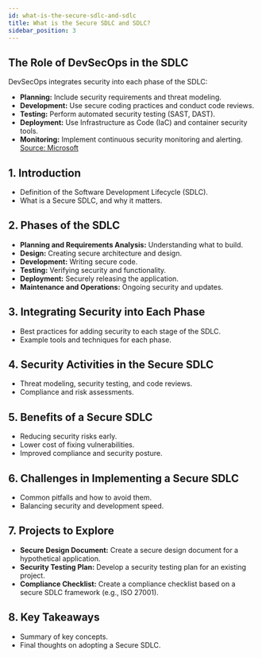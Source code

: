 ```yaml
---
id: what-is-the-secure-sdlc-and-sdlc
title: What is the Secure SDLC and SDLC?
sidebar_position: 3
---
```


## The Role of DevSecOps in the SDLC

DevSecOps integrates security into each phase of the SDLC:

- **Planning:** Include security requirements and threat modeling.
- **Development:** Use secure coding practices and conduct code reviews.
- **Testing:** Perform automated security testing (SAST, DAST).
- **Deployment:** Use Infrastructure as Code (IaC) and container security tools.
- **Monitoring:** Implement continuous security monitoring and alerting. [Source: Microsoft](https://docs.microsoft.com/en-us/azure/security/development/devsecops-security-automation)

## 1. Introduction

- Definition of the Software Development Lifecycle (SDLC).
- What is a Secure SDLC, and why it matters.

## 2. Phases of the SDLC

- **Planning and Requirements Analysis:** Understanding what to build.
- **Design:** Creating secure architecture and design.
- **Development:** Writing secure code.
- **Testing:** Verifying security and functionality.
- **Deployment:** Securely releasing the application.
- **Maintenance and Operations:** Ongoing security and updates.

## 3. Integrating Security into Each Phase

- Best practices for adding security to each stage of the SDLC.
- Example tools and techniques for each phase.

## 4. Security Activities in the Secure SDLC

- Threat modeling, security testing, and code reviews.
- Compliance and risk assessments.

## 5. Benefits of a Secure SDLC

- Reducing security risks early.
- Lower cost of fixing vulnerabilities.
- Improved compliance and security posture.

## 6. Challenges in Implementing a Secure SDLC

- Common pitfalls and how to avoid them.
- Balancing security and development speed.

## 7. Projects to Explore

- **Secure Design Document:** Create a secure design document for a hypothetical application.
- **Security Testing Plan:** Develop a security testing plan for an existing project.
- **Compliance Checklist:** Create a compliance checklist based on a secure SDLC framework (e.g., ISO 27001).

## 8. Key Takeaways

- Summary of key concepts.
- Final thoughts on adopting a Secure SDLC.
